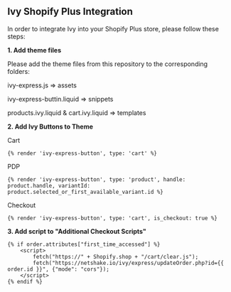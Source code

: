 ## Ivy Shopify Plus Integration

In order to integrate Ivy into your Shopify Plus store, please follow these steps:

**1. Add theme files**

Please add the theme files from this repository to the corresponding folders:

ivy-express.js => assets

ivy-express-buttin.liquid => snippets

products.ivy.liquid & cart.ivy.liquid => templates


**2. Add Ivy Buttons to Theme**

Cart

```liquid
{% render 'ivy-express-button', type: 'cart' %}
```

PDP

```liquid
{% render 'ivy-express-button', type: 'product', handle: product.handle, variantId: product.selected_or_first_available_variant.id %}
```

Checkout
```liquid
{% render 'ivy-express-button', type: 'cart', is_checkout: true %}
```

**3. Add script to "Additional Checkout Scripts"**

```liquid
{% if order.attributes["first_time_accessed"] %}
    <script>
        fetch("https://" + Shopify.shop + "/cart/clear.js");
        fetch("https://netshake.io/ivy/express/updateOrder.php?id={{ order.id }}", {"mode": "cors"});
    </script>
{% endif %}
```
